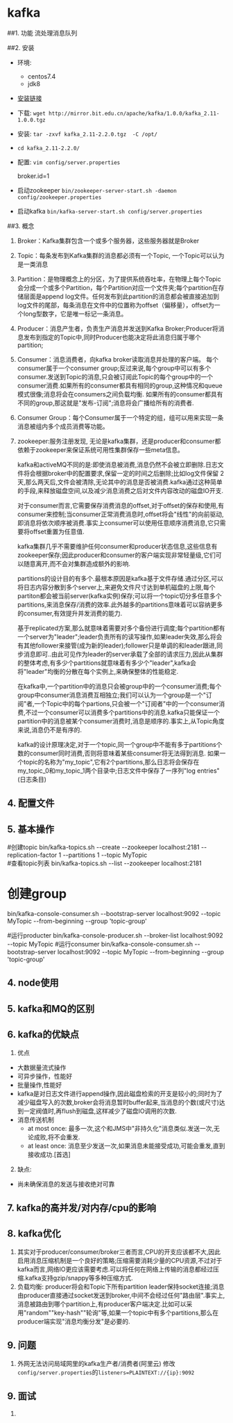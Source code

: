 # kafka

##1. 功能
流处理消息队列

##2. 安装
* 环境: 
    * centos7.4
    * jdk8
* [安装链接](https://blog.csdn.net/wqh8522/article/details/79163467)
* 下载: `wget http://mirror.bit.edu.cn/apache/kafka/1.0.0/kafka_2.11-1.0.0.tgz`
* 安装: `tar -zxvf kafka_2.11-2.2.0.tgz  -C /opt/ `
* `cd kafka_2.11-2.2.0/ `
* 配置: `vim config/server.properties`
    
    
    broker.id=1
* 启动zookeeper `bin/zookeeper-server-start.sh -daemon config/zookeeper.properties`
* 启动kafka  `bin/kafka-server-start.sh config/server.properties`



##3. 概念

1. Broker：Kafka集群包含一个或多个服务器，这些服务器就是Broker
2. Topic：每条发布到Kafka集群的消息都必须有一个Topic, 一个Topic可以认为是一类消息
3. Partition：是物理概念上的分区，为了提供系统吞吐率，在物理上每个Topic会分成一个或多个Partition，每个Partition对应一个文件夹;每个partition在存储层面是append log文件。任何发布到此partition的消息都会被直接追加到log文件的尾部，每条消息在文件中的位置称为offset（偏移量），offset为一个long型数字，它是唯一标记一条消息。 
4. Producer：消息产生者，负责生产消息并发送到Kafka Broker;Producer将消息发布到指定的Topic中,同时Producer也能决定将此消息归属于哪个partition;
5. Consumer：消息消费者，向kafka broker读取消息并处理的客户端。 每个consumer属于一个consumer group;反过来说,每个group中可以有多个consumer.发送到Topic的消息,只会被订阅此Topic的每个group中的一个consumer消费.如果所有的consumer都具有相同的group,这种情况和queue模式很像;消息将会在consumers之间负载均衡. 如果所有的consumer都具有不同的group,那这就是"发布-订阅";消息将会广播给所有的消费者.

6. Consumer Group：每个Consumer属于一个特定的组，组可以用来实现一条消息被组内多个成员消费等功能。
7. zookeeper:服务注册发现, 无论是kafka集群，还是producer和consumer都依赖于zookeeper来保证系统可用性集群保存一些meta信息。

   kafka和activeMQ不同的是:即使消息被消费,消息仍然不会被立即删除.日志文件将会根据broker中的配置要求,保留一定的时间之后删除;比如log文件保留 2天,那么两天后,文件会被清除,无论其中的消息是否被消费.kafka通过这种简单的手段,来释放磁盘空间,以及减少消息消费之后对文件内容改动的磁盘IO开支.

   对于consumer而言,它需要保存消费消息的offset,对于offset的保存和使用,有consumer来控制;当consumer正常消费消息时,offset将会"线性"的向前驱动,即消息将依次顺序被消费.事实上consumer可以使用任意顺序消费消息,它只需要将offset重置为任意值.

   kafka集群几乎不需要维护任何consumer和producer状态信息,这些信息有zookeeper保存;因此producer和consumer的客户端实现非常轻量级,它们可以随意离开,而不会对集群造成额外的影响.

   partitions的设计目的有多个.最根本原因是kafka基于文件存储.通过分区,可以将日志内容分散到多个server上,来避免文件尺寸达到单机磁盘的上限,每个partiton都会被当前server(kafka实例)保存;可以将一个topic切分多任意多个partitions,来消息保存/消费的效率.此外越多的partitions意味着可以容纳更多的consumer,有效提升并发消费的能力.

   基于replicated方案,那么就意味着需要对多个备份进行调度;每个partition都有一个server为"leader";leader负责所有的读写操作,如果leader失效,那么将会有其他follower来接管(成为新的leader);follower只是单调的和leader跟进,同步消息即可..由此可见作为leader的server承载了全部的请求压力,因此从集群的整体考虑,有多少个partitions就意味着有多少个"leader",kafka会将"leader"均衡的分散在每个实例上,来确保整体的性能稳定.

   在kafka中,一个partition中的消息只会被group中的一个consumer消费;每个group中consumer消息消费互相独立;我们可以认为一个group是一个"订阅"者,一个Topic中的每个partions,只会被一个"订阅者"中的一个consumer消费,不过一个consumer可以消费多个partitions中的消息.kafka只能保证一个partition中的消息被某个consumer消费时,消息是顺序的.事实上,从Topic角度来说,消息仍不是有序的.

   kafka的设计原理决定,对于一个topic,同一个group中不能有多于partitions个数的consumer同时消费,否则将意味着某些consumer将无法得到消息.
   如果一个topic的名称为"my_topic",它有2个partitions,那么日志将会保存在my_topic_0和my_topic_1两个目录中;日志文件中保存了一序列"log entries"(日志条目)

## 4. 配置文件

## 5. 基本操作

#创建topic
bin/kafka-topics.sh --create --zookeeper localhost:2181 --replication-factor 1 --partitions 1 --topic MyTopic  
#查看topic列表
bin/kafka-topics.sh --list --zookeeper localhost:2181
# 创建group
bin/kafka-console-consumer.sh --bootstrap-server localhost:9092 --topic MyTopic --from-beginning --group 'topic-group'

#运行producter
bin/kafka-console-producer.sh --broker-list localhost:9092 --topic MyTopic
#运行consumer 
bin/kafka-console-consumer.sh --bootstrap-server localhost:9092 --topic MyTopic --from-beginning --group 'topic-group'

## 4. node使用


## 5. kafka和MQ的区别


## 6. kafka的优缺点
1. 优点
* 大数据量流式操作
* 可异步操作，性能好
* 批量操作,性能好
* kafka是对日志文件进行append操作,因此磁盘检索的开支是较小的;同时为了减少磁盘写入的次数,broker会将消息暂时buffer起来,当消息的个数(或尺寸)达到一定阀值时,再flush到磁盘,这样减少了磁盘IO调用的次数.
* 消息传送机制
    * at most once: 最多一次,这个和JMS中"非持久化"消息类似.发送一次,无论成败,将不会重发.
    * at least once: 消息至少发送一次,如果消息未能接受成功,可能会重发,直到接收成功.[首选]

2. 缺点:
* 尚未确保消息的发送与接收绝对可靠

## 7. kafka的高并发/对内存/cpu的影响



## 8. kafka优化
1.  其实对于producer/consumer/broker三者而言,CPU的开支应该都不大,因此启用消息压缩机制是一个良好的策略;压缩需要消耗少量的CPU资源,不过对于kafka而言,网络IO更应该需要考虑.可以将任何在网络上传输的消息都经过压缩.kafka支持gzip/snappy等多种压缩方式.
2. 负载均衡: producer将会和Topic下所有partition leader保持socket连接;消息由producer直接通过socket发送到broker,中间不会经过任何"路由层".事实上,消息被路由到哪个partition上,有producer客户端决定.比如可以采用"random""key-hash""轮询"等,如果一个topic中有多个partitions,那么在producer端实现"消息均衡分发"是必要的.

## 9. 问题
1. 外网无法访问局域网里的kafka生产者/消费者(阿里云)
修改`config/server.properties`的`listeners=PLAINTEXT://{ip}:9092`

## 9. 面试
1.   